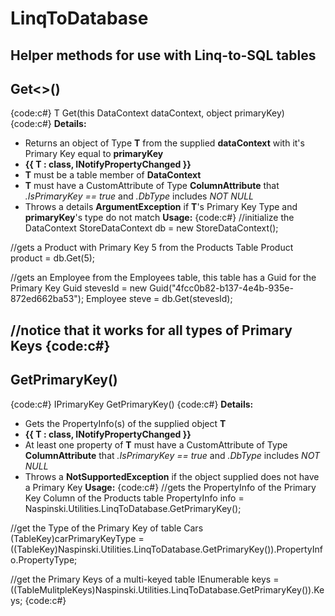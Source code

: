 # LinqToDatabase
Helper methods for use with Linq-to-SQL tables
----
## Get<>()
{code:c#}
T Get<T>(this DataContext dataContext, object primaryKey)
{code:c#}
**Details:**
* Returns an object of Type **T** from the supplied **dataContext** with it's Primary Key equal to **primaryKey**
* **{{ T : class, INotifyPropertyChanged }}**
* **T** must be a table member of **DataContext**
* **T** must have a CustomAttribute of Type **ColumnAttribute** that  _.IsPrimaryKey == true_ and _.DbType_ includes _NOT NULL_
* Throws a details **ArgumentException** if **T**'s Primary Key Type and **primaryKey**'s type do not match
**Usage:**
{code:c#}
//initialize the DataContext
StoreDataContext db = new StoreDataContext();

//gets a Product with Primary Key 5 from the Products Table
Product product =  db.Get<Product>(5);

//gets an Employee from the Employees table, this table has a Guid for the Primary Key
Guid stevesId = new Guid("4fcc0b82-b137-4e4b-935e-872ed662ba53");
Employee steve = db.Get<Employee>(stevesId);

//notice that it works for all types of Primary Keys
{code:c#}
----
## GetPrimaryKey()
{code:c#}
IPrimaryKey GetPrimaryKey<T>()
{code:c#}
**Details:**
* Gets the PropertyInfo(s) of the supplied object **T**
* **{{ T : class, INotifyPropertyChanged }}**
* At least one property of **T** must have a CustomAttribute of Type **ColumnAttribute** that  _.IsPrimaryKey == true_ and _.DbType_ includes _NOT NULL_
* Throws a **NotSupportedException** if the object supplied does not have a Primary Key
**Usage:**
{code:c#}
//gets the PropertyInfo of the Primary Key Column of the Products table
PropertyInfo info = Naspinski.Utilities.LinqToDatabase.GetPrimaryKey<Product>(); 

//get the Type of the Primary Key of table Cars
(TableKey)carPrimaryKeyType = ((TableKey)Naspinski.Utilities.LinqToDatabase.GetPrimaryKey<Car>()).PropertyInfo.PropertyType;


//get the Primary Keys of a multi-keyed table
IEnumerable<TableKey> keys = ((TableMulitpleKeys)Naspinski.Utilities.LinqToDatabase.GetPrimaryKey<SomeObject>()).Keys;
{code:c#}